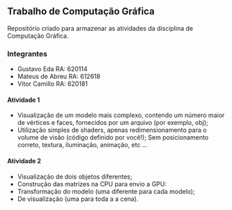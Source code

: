 ## Trabalho de Computação Gráfica 
Repositório criado para armazenar as atividades da disciplina de Computação Gráfica.

### Integrantes
- Gustavo Eda  RA: 620114
- Mateus de Abreu  RA: 612618
- Vitor Camillo  RA: 620181

#### Atividade 1
- Visualização de um modelo mais complexo, contendo um número maior de vértices e faces, fornecidos por um arquivo (por exemplo, obj); 
- Utilização simples de shaders, apenas redimensionamento para o volume de visão (código definido por você!); Sem posicionamento correto, textura, iluminação, animação, etc ...

#### Atividade 2
- Visualização de dois objetos diferentes;
- Construção das matrizes na CPU para envio a GPU:
- Transformação do modelo (uma diferente para cada modelo);
- De visualização (uma para toda a a cena).

